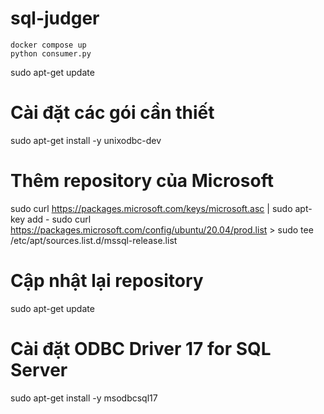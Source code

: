 # sql-judger

```
docker compose up
python consumer.py

```


sudo apt-get update

# Cài đặt các gói cần thiết
sudo apt-get install -y unixodbc-dev

# Thêm repository của Microsoft
sudo curl https://packages.microsoft.com/keys/microsoft.asc | sudo apt-key add -
sudo curl https://packages.microsoft.com/config/ubuntu/20.04/prod.list > sudo tee /etc/apt/sources.list.d/mssql-release.list

# Cập nhật lại repository
sudo apt-get update

# Cài đặt ODBC Driver 17 for SQL Server
sudo apt-get install -y msodbcsql17